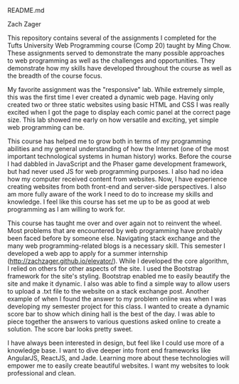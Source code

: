 README.md

Zach Zager

This repository contains several of the assignments I completed for the Tufts University Web Programming course (Comp 20) taught by Ming Chow. These assignments served to demonstrate the many possible approaches to web programming as well as the challenges and opportunities. They demonstrate how my skills have developed throughout the course as well as the breadth of the course focus.

My favorite assignment was the "responsive" lab. While extremely simple, this was the first time I ever created a dynamic web page. Having only created two or three static websites using basic HTML and CSS I was really excited when I got the page to display each comic panel at the correct page size. This lab showed me early on how versatile and exciting, yet simple web programming can be.

This course has helped me to grow both in terms of my programming abilities and my general understanding of how the Internet (one of the most important technological systems in human history) works. Before the course I had dabbled in JavaScript and the Phaser game development framework, but had never used JS for web programming purposes. I also had no idea how my computer received content from websites. Now, I have experience creating websites from both front-end and server-side perspectives. I also am more fully aware of the work I need to do to increase my skills and knowledge. I feel like this course has set me up to be as good at web programming as I am willing to work for.

This course has taught me over and over again not to reinvent the wheel. Most problems that are encountered by web programming have probably been faced before by someone else. Navigating stack exchange and the many web programming-related blogs is a necessary skill. This semester I developed a web app to apply for a summer internship (http://zachzager.github.io/elevator/). While I developed the core algorithm, I relied on others for other aspects of the site. I used the Bootstrap framework for the site's styling. Bootstrap enabled me to easily beautify the site and make it dynamic. I also was able to find a simple way to allow users to upload a .txt file to the website on a stack exchange post. Another example of when I found the answer to my problem online was when I was developing my semester project for this class. I wanted to create a dynamic score bar to show which dining hall is the best of the day. I was able to piece together the answers to various questions asked online to create a solution. The score bar looks pretty sweet.

I have always been interested in design, but feel like I could use more of a knowledge base. I want to dive deeper into front end frameworks like AngularJS, ReactJS, and Jade. Learning more about these technologies will empower me to easily create beautiful websites. I want my websites to look professional and clean.


